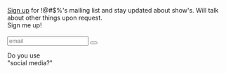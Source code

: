 <div id="stars">
	<div class="star"></div>
	<div class="star"></div>
	<div class="star"></div>
	<div class="star"></div>
	<div class="star"></div>
	<div class="star"></div>
	<div class="star"></div>
	<div class="star"></div>
	<div class="star"></div>
	<div class="star"></div>
	<div class="star"></div>
	<div class="star"></div>
	<div class="star"></div>
	<div class="star"></div>
	<div class="star"></div>
	<div class="star"></div>
</div>

<div id="signup" onclick="$(this).prev().addClass('fallen')"><a href="#" onclick="event.preventDefault();$(this).next().toggleClass('active');">Sign up</a> for !@#$%'s mailing list and stay updated about show's. Will talk about other things upon request.
	<div id="signup-popup" class="popup">
		<div class="top">
			<div class="close"></div>
		</div>
		Sign me up!<br><br>
		<form id="contact-form"
			  class="contact-form"
			  action="https://formspree.io/f/xqkgpllv"
			  method="POST">
			<input type="email" name="email" class="input" placeholder="email" onfocus="this.placeholder = ''" onblur="this.placeholder = 'email'" validate="email">
		    <input type="hidden" name="message" value="sign me up for emails">
		    <button type="submit" class="contact-form-button btn" value="-_-"></button>
		    <p class="contact-form-status"></p>
		</form>
	</div>
</div>

<p>Do you use<br>"social media?"</p>
<div data-aos="fade-up" data-aos-anchor="#contact" class="socials">
  <a class="fab fa-facebook-f" href="https://www.facebook.com/generalexpletive"></a>
  <a class="fab fa-instagram" href="https://www.instagram.com/____expletive/"></a>
  <a class="fab fa-soundcloud" href="https://soundcloud.com/generalexpletive"></a>
</div>